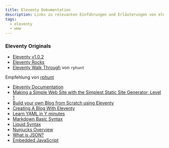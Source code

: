 ```yaml
---
title: Eleventy Dokumentation
description: Links zu relevanten Einführungen und Erläuterungen von eleventy
tags:
  - eleventy
  - www
---
```


### Eleventy Originals

- [Eleventy v1.0.2](https://v1-0-2.11ty.dev/docs/)
- [Eleventy Rocks](https://11ty.rocks/)
- [Eleventy Walk Through](https://rphunt.github.io/eleventy-walkthrough/) von `rphunt`

Empfehlung von [rphunt](https://rphunt.github.io/eleventy-walkthrough/)

- [Eleventy Documentation](https://www.11ty.io/docs/)
- [Making a Simple Web Site with the Simplest Static Site Generator, Level 1](https://www.zachleat.com/web/eleventy-tutorial-level-1/)
- [Build your own Blog from Scratch using Eleventy](https://www.filamentgroup.com/lab/build-a-blog/)
- [Creating A Blog With Eleventy](https://keepinguptodate.com/pages/2019/06/creating-blog-with-eleventy/)
- [Learn YAML in Y minutes](https://learnxinyminutes.com/docs/yaml/)
- [Markdown Basic Syntax](https://www.markdownguide.org/basic-syntax/)
- [Liquid Syntax](https://shopify.github.io/liquid/basics/introduction/)
- [Nunjucks Overview](https://mozilla.github.io/nunjucks/templating.html)
- [What is JSON?](https://www.w3schools.com/whatis/whatis_json.asp)
- [Embedded JavaScript](https://ejs.co/)

